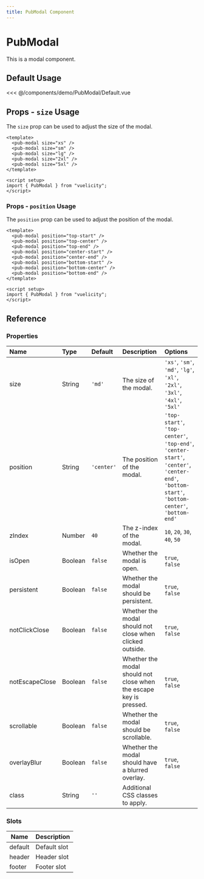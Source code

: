 ```yaml
---
title: PubModal Component
---
```


<script setup>
import Default from './demo/PubModal/Default.vue';
import Size from './demo/PubModal/Size.vue';
import Position from './demo/PubModal/Position.vue';
</script>

# PubModal

This is a modal component.

## Default Usage

<demo-container>
  <Default/>
</demo-container>

<<< @/components/demo/PubModal/Default.vue

## Props - `size` Usage

The `size` prop can be used to adjust the size of the modal.

<demo-container>
  <Size/>
</demo-container>

```vue
<template>
  <pub-modal size="xs" />
  <pub-modal size="sm" />
  <pub-modal size="lg" />
  <pub-modal size="2xl" />
  <pub-modal size="5xl" />
</template>

<script setup>
import { PubModal } from "vuelicity";
</script>
```

### Props - `position` Usage

The `position` prop can be used to adjust the position of the modal.

<demo-container>
  <Position/>
</demo-container>

```vue
<template>
  <pub-modal position="top-start" />
  <pub-modal position="top-center" />
  <pub-modal position="top-end" />
  <pub-modal position="center-start" />
  <pub-modal position="center-end" />
  <pub-modal position="bottom-start" />
  <pub-modal position="bottom-center" />
  <pub-modal position="bottom-end" />
</template>

<script setup>
import { PubModal } from "vuelicity";
</script>
```

## Reference

### Properties

| Name | Type | Default | Description | Options |
| :--- | :--- | :--- | :--- | :--- |
| size | String | `'md'` | The size of the modal. | `'xs'`, `'sm'`, `'md'`, `'lg'`, `'xl'`, `'2xl'`, `'3xl'`, `'4xl'`, `'5xl'` |
| position | String | `'center'` | The position of the modal. | `'top-start'`, `'top-center'`, `'top-end'`, `'center-start'`, `'center'`, `'center-end'`, `'bottom-start'`, `'bottom-center'`, `'bottom-end'` |
| zIndex | Number | `40` | The z-index of the modal. | `10`, `20`, `30`, `40`, `50` |
| isOpen | Boolean | `false` | Whether the modal is open. | `true`, `false` |
| persistent | Boolean | `false` | Whether the modal should be persistent. | `true`, `false` |
| notClickClose | Boolean | `false` | Whether the modal should not close when clicked outside. | `true`, `false` |
| notEscapeClose | Boolean | `false` | Whether the modal should not close when the escape key is pressed. | `true`, `false` |
| scrollable | Boolean | `false` | Whether the modal should be scrollable. | `true`, `false` |
| overlayBlur | Boolean | `false` | Whether the modal should have a blurred overlay. | `true`, `false` |
| class | String | `''` | Additional CSS classes to apply. | |

### Slots

| Name | Description |
| ---- | ----------- |
| default | Default slot |
| header | Header slot |
| footer | Footer slot |
